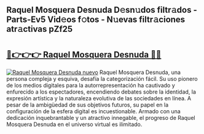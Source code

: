 ## Raquel Mosquera Desnuda D𝚎sn𝚞dos filtr𝚊dos - Parts-Ev5 Vid𝚎os f𝚘tos - N𝚞evas filtr𝚊ciones atr𝚊ctivas pZf25

# <h2><a href="http://mbbi3uv.tromn.icu/?c=Raquel+Mosquera+Desnuda">🔗👉👉👉 Raquel Mosquera Desnuda 🔗🔗</a></h2>

[![Raquel Mosquera Desnuda nuevo](https://i.imgur.com/pEAQMta.gif)](http://mbbi3uv.tromn.icu/?c=Raquel+Mosquera+Desnuda)
Raquel Mosquera Desnuda, una persona compleja y esquiva, desafía la categorización fácil. Su uso pionero de los medios digitales para la autorrepresentación ha cautivado y enfurecido a los espectadores, encendiendo debates sobre la identidad, la expresión artística y la naturaleza evolutiva de las sociedades en línea. A pesar de la ambigüedad de sus objetivos futuros, su papel en la configuración de la esfera digital es incuestionable. Armado con una dedicación inquebrantable y un atractivo innegable, el progreso de Raquel Mosquera Desnuda en el universo virtual es ilimitado.
